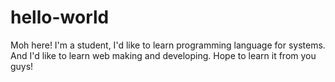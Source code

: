 # hello-world
Moh here! I'm a student, I'd like to learn programming language for systems.
And I'd like to learn web making and developing.
Hope to learn it from you guys!
